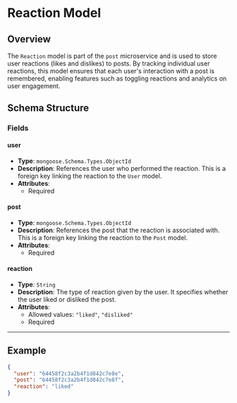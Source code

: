 # Reaction Model

## Overview
The `Reaction` model is part of the `post` microservice and is used to store user reactions (likes and dislikes) to posts. By tracking individual user reactions, this model ensures that each user's interaction with a post is remembered, enabling features such as toggling reactions and analytics on user engagement.

## Schema Structure

### Fields
#### user
- **Type**: `mongoose.Schema.Types.ObjectId`
- **Description**: References the user who performed the reaction. This is a foreign key linking the reaction to the `User` model.
- **Attributes**: 
  - Required

#### post
- **Type**: `mongoose.Schema.Types.ObjectId`
- **Description**: References the post that the reaction is associated with. This is a foreign key linking the reaction to the `Post` model.
- **Attributes**: 
  - Required

#### reaction
- **Type**: `String`
- **Description**: The type of reaction given by the user. It specifies whether the user liked or disliked the post.
- **Attributes**: 
  - Allowed values: `"liked"`, `"disliked"`
  - Required

---

## Example

```json
{
  "user": "64458f2c3a2b4f1d842c7e8e",
  "post": "64458f2c3a2b4f1d842c7e8f",
  "reaction": "liked"
}
```